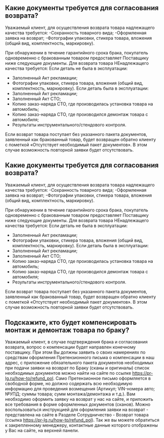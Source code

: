 ## Какие документы требуется для согласования возврата?

Уважаемый клиент, для осуществления возврата товара надлежащего качества требуется: -Сохранность
товарного вида; -Оформленная заявка на возврат; -Фотографии упаковки, стикера товара, вложения
(общий вид, комплектность, маркировку).

При обнаружении в течение гарантийного срока брака, покупатель одновременно с бракованным товаром
предоставляет Поставщику ниже следующие документы. Для возврата товара НЕнадлежащего качества
требуется: Если деталь не была в эксплуатации:

- Заполненный Акт рекламации;
- Фотографии упаковки, стикера товара, вложения (общий вид, комплектность, маркировку). Если деталь
  была в эксплуатации:
- Заполненный Акт рекламации;
- Заполненный Акт СТО;
- Копию заказ-наряда СТО, где производилась установка товара на автомобиль;
- Копию заказ-наряда СТО, где производился демонтаж товара с автомобиля;
- Результаты инструментального/стендового контроля.

Если возврат товара поступает без указанного пакета документов, заявленный как бракованный товар,
будет возвращен обратно клиенту с пометкой «Отсутствует необходимый пакет документов». В этом случае
возможность повторной заявки будет отсутствовать.

## Какие документы требуется для согласования возврата?

Уважаемый клиент, для осуществления возврата товара надлежащего качества требуется: -Сохранность
товарного вида; -Оформленная заявка на возврат; -Фотографии упаковки, стикера товара, вложения
(общий вид, комплектность, маркировку).

При обнаружении в течение гарантийного срока брака, покупатель одновременно с бракованным товаром
предоставляет Поставщику ниже следующие документы. Для возврата товара НЕнадлежащего качества
требуется: Если деталь не была в эксплуатации:

- Заполненный Акт рекламации;
- Фотографии упаковки, стикера товара, вложения (общий вид, комплектность, маркировку). Если деталь
  была в эксплуатации:
- Заполненный Акт рекламации;
- Заполненный Акт СТО;
- Копию заказ-наряда СТО, где производилась установка товара на автомобиль;
- Копию заказ-наряда СТО, где производился демонтаж товара с автомобиля;
- Результаты инструментального/стендового контроля.

Если возврат товара поступает без указанного пакета документов, заявленный как бракованный товар,
будет возвращен обратно клиенту с пометкой «Отсутствует необходимый пакет документов». В этом случае
возможность повторной заявки будет отсутствовать.

## Подскажите, кто будет компенсировать монтаж и демонтаж товара по браку?

Уважаемый клиент, в случае подтверждения брака и согласования возврата, вопрос о компенсации будет
направлен конечному поставщику. При этом Вы должны заявить о своих намерениях по средствам
оформления Претензионного письма о компенсации в наш адрес, с приложение обязательного пакета
документов необходимых при подачи заявки на возврат по Браку (сканы и оригиналы) список необходимых
документов можно найти на сайте по ссылке https://pr-lg.ru/how-to/refund_pol. Само Претензионное
письмо оформляется в свободной форме, но должно содержать всю необходимую информацию для проведения
возмещения (Артикул; VIN-номера авто; №УПД; суммы товара; сумм монтажа/демонтажа и т.д.). Вам
необходимо оформить заявку на возврат у нас на сайте, и приложить все требования в форме оформленных
документов (сканов). Можно воспользоваться инструкцией для оформления заявки на возврат -
представлена на сайте в Разделе Сотрудничество - Возврат товара (ссылка
https://pr-lg.ru/how-to/refund_pol). Так же вы можете обратиться к закрепленному менеджеру,
контактные данные которого отображены у Вас на сайте, на верхней панели.
